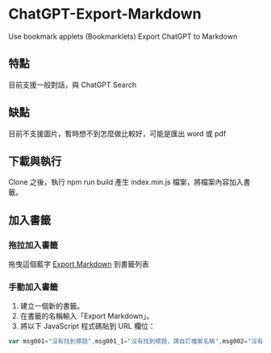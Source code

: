 # ChatGPT-Export-Markdown
Use bookmark applets (Bookmarklets) Export ChatGPT to Markdown 

## 特點
目前支援一般對話，與 ChatGPT Search

## 缺點
目前不支援圖片，暫時想不到怎麼做比較好，可能是匯出 word 或 pdf

## 下載與執行
Clone 之後，執行 npm run build 產生 index.min.js 檔案，將檔案內容加入書籤。


## 加入書籤
### 拖拉加入書籤
拖曳這個藍字 <a href="javascript:var msg001='沒有找到標題',msg001_1='沒有找到標題，請自訂檔案名稱',msg002='沒有找到 AI Name',msg003='沒有找到內容';(()=>{let e='';e=function(){let e,t;try{if(e=document.querySelector('body > div.relative.flex.h-full.w-full.overflow-hidden.transition-colors.z-0 > div.flex-shrink-0.overflow-x-hidden.bg-token-sidebar-surface-primary > div > div > div > nav > div.flex-col.flex-1.transition-opacity.duration-500.relative.-mr-2.pr-2.overflow-y-auto > div.flex.flex-col.gap-2.pb-2.text-token-text-primary.text-sm.mt-5'),null==e)throw msg001}catch(e){return console.error(e),prompt(msg001_1)}try{if(t=Array.prototype.filter.call(e.querySelectorAll('div.group'),(e=>-1==e.children[1].className.indexOf('hidden')))[0],null==t)throw msg001}catch(e){throw console.error(e),`step_2 - ${msg001}`}let r='';try{r=t.innerText}catch(e){throw console.error(e),`step_3 - ${msg001}`}return r}(),e||(confirm(msg001),e=prompt(msg001_1)),document.title=e})(),(e=>{let t='';if(t=function(){let e,t;try{if(e=document.querySelector('body > div.relative.flex.h-full.w-full.overflow-hidden.transition-colors.z-0 > div.relative.flex.h-full.max-w-full.flex-1.flex-col.overflow-hidden > main > div.composer-parent.flex.h-full.flex-col.focus-visible\\:outline-0 > div.flex-1.overflow-hidden > div > div > div > div'),null==e)throw msg002}catch(e){throw console.error(e),`step_1 - ${msg002}`}try{if(t=e.childNodes[0],null==t)throw msg002;return t.innerText.replace(/[\n\t]/g,' ').replace(' 分享','')}catch(e){throw console.error(e),`step_2 - ${msg002}`}}(),!t)throw confirm(msg002),msg002;let r='';function n(e){var t,r,o,i,c,d;if(!e.tagName)return e.textContent||'';switch(e.tagName.toLowerCase()){case'pre':return function(e){const t=e.children[0].children[0].innerText,r=e.children[0].children[2].innerText;return`\n\`\`\`${t}\n${r}\n\`\`\`\n`}(e);case'table':return function(e){let t='';return e.querySelectorAll('tr').forEach(((e,r)=>{const n=e.querySelectorAll('th, td'),l=Array.from(n).map((e=>{var t;return`| ${(null===(t=e.textContent)||void 0===t?void 0:t.trim())||''} `})).join('');if(t+=l+'|\n',0===r){const e=Array.from(n).map((()=>'| --- ')).join('');t+=e+'|\n'}})),t}(e);case'h3':return`### ${(null===(t=e.textContent)||void 0===t?void 0:t.trim())||''}\n`;case'h4':return`#### ${(null===(r=e.textContent)||void 0===r?void 0:r.trim())||''}\n`;case'h5':return`##### ${(null===(o=e.textContent)||void 0===o?void 0:o.trim())||''}\n`;case'h6':return`###### ${(null===(i=e.textContent)||void 0===i?void 0:i.trim())||''}\n`;case'ul':return l(e,'-');case'ol':return l(e,'1.');case'p':case'span':return function(e){let t='',r=e.childNodes;if(r.length>0)for(let e=0;e<r.length;e++)t+=n(r[e]);return t+='\n',t}(e);case'a':return`[${(d=e).textContent}](${d.getAttribute('href')})`;case'code':return`\`\`\`${null===(c=e.textContent)||void 0===c?void 0:c.trim()}\`\`\` `;case'strong':return function(e){let t=e.textContent||'';return`**${t}**`}(e);case'div':let a='',s=e.children;if(s.length>0)for(let e=0;e<s.length;e++)a+=n(s[e])+'\n';return a;default:return e.innerText}}function l(e,t){let r='';return Array.from(e.children).forEach(((e,l)=>{r+=`${'1.'===t?`${l+1}.`:t} `;let o=e.childNodes;if(o.length>0)for(let e=0;e<o.length;e++)r+=n(o[e]);r+='\n'})),r}if(r=function(){let e,r;try{if(e=document.querySelector('body > div.relative.flex.h-full.w-full.overflow-hidden.transition-colors.z-0 > div.relative.flex.h-full.max-w-full.flex-1.flex-col.overflow-hidden > main > div.composer-parent.flex.h-full.flex-col.focus-visible\\:outline-0 > div.flex-1.overflow-hidden > div > div > div'),null==e)throw msg003}catch(e){throw console.error(e),`step_1 - ${msg003}`}try{r=Array.prototype.filter.call(e.children[0].children,(e=>e.className.indexOf('w-full')>-1))}catch(e){throw console.error(e),`step_2 - ${msg003}`}let l='';try{for(var o=0;o<r.length;o++){if(l+=`**${o%2==0?'自己':t}:**\n\n`,r[o].childNodes[1].getElementsByClassName('markdown').length>0){let e=r[o].childNodes[1].getElementsByClassName('markdown')[0].children;for(let t=0;t<e.length;t++)l+=n(e[t])+'\n'}else{l+=`${r[o].innerText.replace(/\>/g,'\\>').replace(/\</g,'\\<')}\n\n`}l+='\n\n---\n\n'}}catch(e){throw console.error(e),`step_3 - ${msg003}`}return l}(),!r)throw confirm(msg003),msg003;const o=new Date;if(r+=`\n\nExported on ${o.toLocaleDateString()} ${o.toLocaleTimeString()}`,e){const t=document.createElement('a');t.download=e+'.md',t.href=URL.createObjectURL(new Blob([r])),t.style.display='none',document.body.appendChild(t),t.click()}else alert('取消操作')})(prompt('請輸入檔案名稱',(new Date).toDateString()+'-'+document.title));">Export Markdown</a> 到書籤列表
### 手動加入書籤
1. 建立一個新的書籤。
2. 在書籤的名稱輸入「Export Markdown」。
3. 將以下 JavaScript 程式碼貼到 URL 欄位：
```javascript
var msg001="沒有找到標題",msg001_1="沒有找到標題，請自訂檔案名稱",msg002="沒有找到 AI Name",msg003="沒有找到內容";(()=>{let e="";e=function(){let e,t;try{if(e=document.querySelector("body > div.relative.flex.h-full.w-full.overflow-hidden.transition-colors.z-0 > div.flex-shrink-0.overflow-x-hidden.bg-token-sidebar-surface-primary > div > div > div > nav > div.flex-col.flex-1.transition-opacity.duration-500.relative.-mr-2.pr-2.overflow-y-auto > div.flex.flex-col.gap-2.pb-2.text-token-text-primary.text-sm.mt-5"),null==e)throw msg001}catch(e){return console.error(e),prompt(msg001_1)}try{if(t=Array.prototype.filter.call(e.querySelectorAll("div.group"),(e=>-1==e.children[1].className.indexOf("hidden")))[0],null==t)throw msg001}catch(e){throw console.error(e),`step_2 - ${msg001}`}let r="";try{r=t.innerText}catch(e){throw console.error(e),`step_3 - ${msg001}`}return r}(),e||(confirm(msg001),e=prompt(msg001_1)),document.title=e})(),(e=>{let t="";if(t=function(){let e,t;try{if(e=document.querySelector("body > div.relative.flex.h-full.w-full.overflow-hidden.transition-colors.z-0 > div.relative.flex.h-full.max-w-full.flex-1.flex-col.overflow-hidden > main > div.composer-parent.flex.h-full.flex-col.focus-visible\\:outline-0 > div.flex-1.overflow-hidden > div > div > div > div"),null==e)throw msg002}catch(e){throw console.error(e),`step_1 - ${msg002}`}try{if(t=e.childNodes[0],null==t)throw msg002;return t.innerText.replace(/[\n\t]/g," ").replace(" 分享","")}catch(e){throw console.error(e),`step_2 - ${msg002}`}}(),!t)throw confirm(msg002),msg002;let r="";function n(e){var t,r,o,i,c,d;if(!e.tagName)return e.textContent||"";switch(e.tagName.toLowerCase()){case"pre":return function(e){const t=e.children[0].children[0].innerText,r=e.children[0].children[2].innerText;return`\n\`\`\`${t}\n${r}\n\`\`\`\n`}(e);case"table":return function(e){let t="";return e.querySelectorAll("tr").forEach(((e,r)=>{const n=e.querySelectorAll("th, td"),l=Array.from(n).map((e=>{var t;return`| ${(null===(t=e.textContent)||void 0===t?void 0:t.trim())||""} `})).join("");if(t+=l+"|\n",0===r){const e=Array.from(n).map((()=>"| --- ")).join("");t+=e+"|\n"}})),t}(e);case"h3":return`### ${(null===(t=e.textContent)||void 0===t?void 0:t.trim())||""}\n`;case"h4":return`#### ${(null===(r=e.textContent)||void 0===r?void 0:r.trim())||""}\n`;case"h5":return`##### ${(null===(o=e.textContent)||void 0===o?void 0:o.trim())||""}\n`;case"h6":return`###### ${(null===(i=e.textContent)||void 0===i?void 0:i.trim())||""}\n`;case"ul":return l(e,"-");case"ol":return l(e,"1.");case"p":case"span":return function(e){let t="",r=e.childNodes;if(r.length>0)for(let e=0;e<r.length;e++)t+=n(r[e]);return t+="\n",t}(e);case"a":return`[${(d=e).textContent}](${d.getAttribute("href")})`;case"code":return`\`\`\`${null===(c=e.textContent)||void 0===c?void 0:c.trim()}\`\`\` `;case"strong":return function(e){let t=e.textContent||"";return`**${t}**`}(e);case"div":let a="",s=e.children;if(s.length>0)for(let e=0;e<s.length;e++)a+=n(s[e])+"\n";return a;default:return e.innerText}}function l(e,t){let r="";return Array.from(e.children).forEach(((e,l)=>{r+=`${"1."===t?`${l+1}.`:t} `;let o=e.childNodes;if(o.length>0)for(let e=0;e<o.length;e++)r+=n(o[e]);r+="\n"})),r}if(r=function(){let e,r;try{if(e=document.querySelector("body > div.relative.flex.h-full.w-full.overflow-hidden.transition-colors.z-0 > div.relative.flex.h-full.max-w-full.flex-1.flex-col.overflow-hidden > main > div.composer-parent.flex.h-full.flex-col.focus-visible\\:outline-0 > div.flex-1.overflow-hidden > div > div > div"),null==e)throw msg003}catch(e){throw console.error(e),`step_1 - ${msg003}`}try{r=Array.prototype.filter.call(e.children[0].children,(e=>e.className.indexOf("w-full")>-1))}catch(e){throw console.error(e),`step_2 - ${msg003}`}let l="";try{for(var o=0;o<r.length;o++){if(l+=`**${o%2==0?"自己":t}:**\n\n`,r[o].childNodes[1].getElementsByClassName("markdown").length>0){let e=r[o].childNodes[1].getElementsByClassName("markdown")[0].children;for(let t=0;t<e.length;t++)l+=n(e[t])+"\n"}else{l+=`${r[o].innerText.replace(/\>/g,"\\>").replace(/\</g,"\\<")}\n\n`}l+="\n\n---\n\n"}}catch(e){throw console.error(e),`step_3 - ${msg003}`}return l}(),!r)throw confirm(msg003),msg003;const o=new Date;if(r+=`\n\nExported on ${o.toLocaleDateString()} ${o.toLocaleTimeString()}`,e){const t=document.createElement("a");t.download=e+".md",t.href=URL.createObjectURL(new Blob([r])),t.style.display="none",document.body.appendChild(t),t.click()}else alert("取消操作")})(prompt("請輸入檔案名稱",(new Date).toDateString()+"-"+document.title));
```
